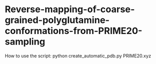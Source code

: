# Reverse-mapping-of-coarse-grained-polyglutamine-conformations-from-PRIME20-sampling

How to use the script:
python create_automatic_pdb.py  PRIME20.xyz



